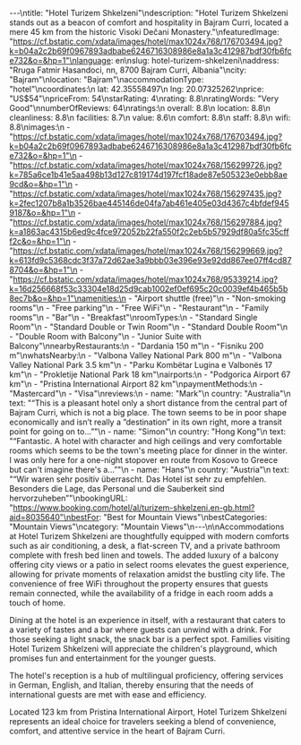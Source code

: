 ---\ntitle: "Hotel Turizem Shkelzeni"\ndescription: "Hotel Turizem Shkelzeni stands out as a beacon of comfort and hospitality in Bajram Curri, located a mere 45 km from the historic Visoki Dečani Monastery."\nfeaturedImage: "https://cf.bstatic.com/xdata/images/hotel/max1024x768/176703494.jpg?k=b04a2c2b69f0967893adbabe6246716308986e8a1a3c412987bdf30fb6fce732&o=&hp=1"\nlanguage: en\nslug: hotel-turizem-shkelzeni\naddress: "Rruga Fatmir Hasandoci, nn, 8700 Bajram Curri, Albania"\ncity: "Bajram"\nlocation: "Bajram"\naccommodationType: "hotel"\ncoordinates:\n  lat: 42.35558497\n  lng: 20.07325262\nprice: "US$54"\npriceFrom: 54\nstarRating: 4\nrating: 8.8\nratingWords: "Very Good"\nnumberOfReviews: 64\nratings:\n  overall: 8.8\n  location: 8.8\n  cleanliness: 8.8\n  facilities: 8.7\n  value: 8.6\n  comfort: 8.8\n  staff: 8.8\n  wifi: 8.8\nimages:\n  - "https://cf.bstatic.com/xdata/images/hotel/max1024x768/176703494.jpg?k=b04a2c2b69f0967893adbabe6246716308986e8a1a3c412987bdf30fb6fce732&o=&hp=1"\n  - "https://cf.bstatic.com/xdata/images/hotel/max1024x768/156299726.jpg?k=785a6ce1b41e5aa498b13d127c819174d197fcf18ade87e505323e0ebb8ae9cd&o=&hp=1"\n  - "https://cf.bstatic.com/xdata/images/hotel/max1024x768/156297435.jpg?k=2fec1207b8a1b3526bae445146de04fa7ab461e405e03d4367c4bfdef9459187&o=&hp=1"\n  - "https://cf.bstatic.com/xdata/images/hotel/max1024x768/156297884.jpg?k=a1863ac4315b6ed9c4fce972052b22fa550f2c2eb5b57929df80a5fc35cfff2c&o=&hp=1"\n  - "https://cf.bstatic.com/xdata/images/hotel/max1024x768/156299669.jpg?k=613fd9c5368cdc3f37a72d62ae3a9bbb03e396e93e92dd867ee07ff4cd878704&o=&hp=1"\n  - "https://cf.bstatic.com/xdata/images/hotel/max1024x768/95339214.jpg?k=16d256668f53c33304e18d25d9cab1002ef0ef695c20c0039ef4b465b5b8ec7b&o=&hp=1"\namenities:\n  - "Airport shuttle (free)"\n  - "Non-smoking rooms"\n  - "Free parking"\n  - "Free WiFi"\n  - "Restaurant"\n  - "Family rooms"\n  - "Bar"\n  - "Breakfast"\nroomTypes:\n  - "Standard Single Room"\n  - "Standard Double or Twin Room"\n  - "Standard Double Room"\n  - "Double Room with Balcony"\n  - "Junior Suite with Balcony"\nnearbyRestaurants:\n  - "Dardania 150 m"\n  - "Fisniku 200 m"\nwhatsNearby:\n  - "Valbona Valley National Park 800 m"\n  - "Valbona Valley National Park 3.5 km"\n  - "Parku Kombëtar Lugina e Valbonës 17 km"\n  - "Prokletije National Park 18 km"\nairports:\n  - "Podgorica Airport 67 km"\n  - "Pristina International Airport 82 km"\npaymentMethods:\n  - "Mastercard"\n  - "Visa"\nreviews:\n  - name: "Mark"\n    country: "Australia"\n    text: "“This is a pleasant hotel only a short distance from the central part of Bajram Curri, which is not a big place. The town seems to be in poor shape economically and isn’t really a ”destination” in its own right, more a transit point for going on to...”"\n  - name: "Simon"\n    country: "Hong Kong"\n    text: "“Fantastic. A hotel with character and high ceilings and very comfortable rooms which seems to be the town's meeting place for dinner in the winter. I was only here for a one-night stopover en route from Kosovo to Greece but can't imagine there's a...”"\n  - name: "Hans"\n    country: "Austria"\n    text: "“Wir waren sehr positiv überrascht. Das Hotel ist sehr zu empfehlen. Besonders die Lage, das Personal und die Sauberkeit sind hervorzuheben”"\nbookingURL: "https://www.booking.com/hotel/al/turizem-shkelzeni.en-gb.html?aid=8035640"\nbestFor: "Best for Mountain Views"\nbestCategories: "Mountain Views"\ncategory: "Mountain Views"\n---\n\nAccommodations at Hotel Turizem Shkelzeni are thoughtfully equipped with modern comforts such as air conditioning, a desk, a flat-screen TV, and a private bathroom complete with fresh bed linen and towels. The added luxury of a balcony offering city views or a patio in select rooms elevates the guest experience, allowing for private moments of relaxation amidst the bustling city life. The convenience of free WiFi throughout the property ensures that guests remain connected, while the availability of a fridge in each room adds a touch of home.

Dining at the hotel is an experience in itself, with a restaurant that caters to a variety of tastes and a bar where guests can unwind with a drink. For those seeking a light snack, the snack bar is a perfect spot. Families visiting Hotel Turizem Shkelzeni will appreciate the children's playground, which promises fun and entertainment for the younger guests.

The hotel's reception is a hub of multilingual proficiency, offering services in German, English, and Italian, thereby ensuring that the needs of international guests are met with ease and efficiency.

Located 123 km from Pristina International Airport, Hotel Turizem Shkelzeni represents an ideal choice for travelers seeking a blend of convenience, comfort, and attentive service in the heart of Bajram Curri.
